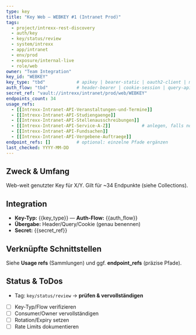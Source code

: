 ```yaml
---
type: key
title: "Key Web — WEBKEY #1 (Intranet Prod)"
tags:
  - project/intrexx-rest-discovery
  - auth/key
  - key/status/review
  - system/intrexx
  - app/intranet
  - env/prod
  - exposure/internal-live
  - role/web
owner: "Team Integration"
key_id: "WEBKEY"
key_type: "tbd"            # apikey | bearer-static | oauth2-client | mtls-cert
auth_flow: "tbd"           # header-bearer | cookie-session | query-apikey | …
secret_ref: "vault://intrexx/intranet/prod/web/WEBKEY"
endpoints_count: 34
usage_refs:
  - [[Intrexx-Intranet-API-Veranstaltungen-und-Termine]]
  - [[Intrexx-Intranet-API-Studiengaenge]]
  - [[Intrexx-Intranet-API-Stellenausschreibungen]]
  - [[Intrexx-Intranet-API-Service-A-Z]]            # anlegen, falls noch nicht vorhanden
  - [[Intrexx-Intranet-API-Fundsachen]]
  - [[Intrexx-Intranet-API-Vergebene-Auftraege]]
endpoint_refs: []          # optional: einzelne Pfade ergänzen
last_checked: YYYY-MM-DD
---
```


## Zweck & Umfang
Web-weit genutzter Key für X/Y. Gilt für ~34 Endpunkte (siehe Collections).

## Integration
- **Key-Typ:** {{key_type}} — **Auth-Flow:** {{auth_flow}}
- **Übergabe:** Header/Query/Cookie (genau benennen)
- **Secret:** {{secret_ref}}

## Verknüpfte Schnittstellen
Siehe **Usage refs** (Sammlungen) und ggf. **endpoint_refs** (präzise Pfade).

## Status & ToDos
- Tag: `key/status/review` → **prüfen & vervollständigen**
- [ ] Key-Typ/Flow verifizieren
- [ ] Consumer/Owner vervollständigen
- [ ] Rotation/Expiry setzen
- [ ] Rate Limits dokumentieren
